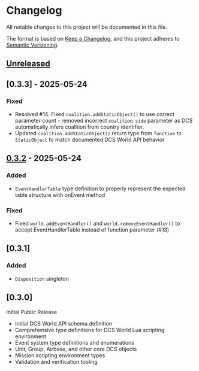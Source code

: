 # Changelog

All notable changes to this project will be documented in this file.

The format is based on [Keep a Changelog](https://keepachangelog.com/en/1.0.0/),
and this project adheres to [Semantic Versioning](https://semver.org/spec/v2.0.0.html).

## [Unreleased]

## [0.3.3] - 2025-05-24

### Fixed
- Resolved #14. Fixed `coalition.addStaticObject()` to use correct parameter count - removed incorrect `coalition.side` parameter as DCS automatically infers coalition from country identifier.
- Updated `coalition.addStaticObject()` return type from `function` to `StaticObject` to match documented DCS World API behavior

## [0.3.2] - 2025-05-24

### Added

- `EventHandlerTable` type definition to properly represent the expected table structure with onEvent method

### Fixed
- Fixed `world.addEventHandler()` and `world.removeEventHandler()` to accept EventHandlerTable instead of function parameter (#13)

## [0.3.1]

### Added

- `Disposition` singleton

## [0.3.0]
Initial Public Release

- Initial DCS World API schema definition
- Comprehensive type definitions for DCS World Lua scripting environment
- Event system type definitions and enumerations
- Unit, Group, Airbase, and other core DCS objects
- Mission scripting environment types
- Validation and verification tooling

[unreleased]: https://github.com/YourUsername/dcs-world-schema/compare/v0.3.2...HEAD
[0.3.2]: https://github.com/YourUsername/dcs-world-schema/releases/tag/v0.3.2 
